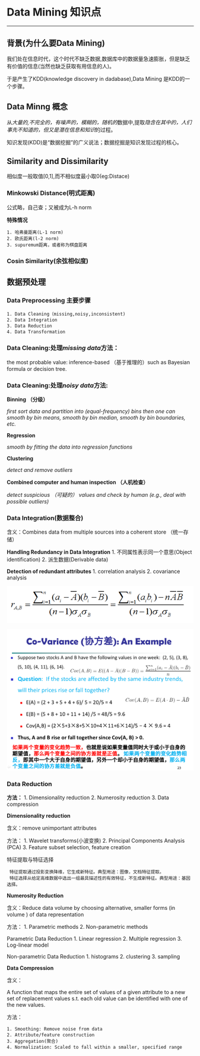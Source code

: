 # Data Mining 知识点
***
## 背景(为什么要Data Mining)
我们处在信息时代，这个时代不缺乏数据,数据库中的数据量急速膨胀，但是缺乏有价值的信息(当然也缺乏获取有用信息的人)。

于是产生了KDD(knowledge discovery in dadabase),Data Mining 是KDD的一个步骤。
## Data Minng 概念
从*大量的,不完全的，有噪声的，模糊的，随机的*数据中,提取*隐含在其中的，人们事先不知道的，但又是潜在信息和知识*的过程。

知识发现(KDD)是“数据挖掘”的广义说法；数据挖掘是知识发现过程的核心。
## Similarity and Dissimilarity
相似度一般取值[0,1],而不相似度最小取0(eg:Distace)
### Minkowski Distance(明式距离)
公式略，自己查；又被成为L-h norm

**特殊情况**

    1. 哈弗曼距离(L-1 norm)
    2. 欧氏距离(l-2 norm)
    3. supuremum距离，或者称为棋盘距离

### Cosin Similarity(余弦相似度)

## 数据预处理
### Data Preprocessing 主要步骤

    1. Data Cleaning（missing,noisy,inconsistent)
    2. Data Integration
    3. Data Reduction
    4. Data Transformation


### Data Cleaning:处理*missing data*方法：

 the most probable value: inference-based （基于推理的）such as Bayesian formula or decision tree.

### Data Cleaning:处理*noisy data*方法:

**Binning （分级）**

*first sort data and partition into (equal-frequency) bins
then one can smooth by bin means, smooth by bin median, smooth by bin boundaries, etc.*

**Regression**

*smooth by fitting the data into regression functions*

**Clustering**

*detect and remove outliers*

**Combined computer and human inspection （人机检查）**

*detect suspicious （可疑的） values and check by human (e.g., deal with possible outliers)*


### Data Integration(数据整合)

含义：Combines data from multiple sources into a coherent store （统一存储）

**Handling Redundancy in Data Integration**
    1. 不同属性表示同一个意思(Object identification)
    2. 派生数据(Derivable data)

**Detection of redundant attributes**
    1.  correlation analysis
    2.  covariance analysis

 ![](Rab.png)

 ![](cov.png)

### Data Reduction

**方法：**
    1. Dimensionality reduction
    2. Numerosity reduction
    3. Data compression

**Dimensionality reduction**

含义：remove unimportant attributes

方法：
    1. Wavelet transforms(小波变换)
    2. Principal Components Analysis (PCA)
    3. Feature subset selection, feature creation

特征提取与特征选择

     特征提取通过投影变换降维，它生成新特征。典型用途：图像，文档特征提取。
     特征选择从给定高维数据中选出一组最具描述性的有效特征，不生成新特征。典型用途：基因选择。

**Numerosity Reduction**

含义：Reduce data volume by choosing alternative, smaller forms (in volume ) of data representation

方法：
    1. Parametric methods
    2. Non-parametric methods

Parametric Data Reduction
    1. Linear regression
    2. Multiple regression
    3. Log-linear model

 Non-parametric Data Reduction
     1. histograms
     2. clustering
     3. sampling

**Data Compression**

含义：

A function that maps the entire set of values of a given attribute to a new set of replacement values s.t. each old value can be identified with one of the new values.

方法：

    1. Smoothing: Remove noise from data
    2. Attribute/feature construction
    3. Aggregation(聚合)
    4. Normalization: Scaled to fall within a smaller, specified range
